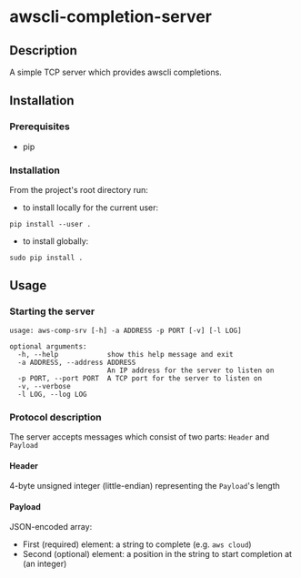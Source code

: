 # awscli-completion-server

## Description

A simple TCP server which provides awscli completions.

## Installation

### Prerequisites
- pip

### Installation

From the project's root directory run:

- to install locally for the current user:
```
pip install --user .
```

- to install globally:
```
sudo pip install .
```

## Usage

### Starting the server

```
usage: aws-comp-srv [-h] -a ADDRESS -p PORT [-v] [-l LOG]

optional arguments:
  -h, --help            show this help message and exit
  -a ADDRESS, --address ADDRESS
                        An IP address for the server to listen on
  -p PORT, --port PORT  A TCP port for the server to listen on
  -v, --verbose
  -l LOG, --log LOG
```

### Protocol description

The server accepts messages which consist of two parts: `Header` and `Payload`

#### Header
4-byte unsigned integer (little-endian) representing the `Payload`'s length

#### Payload

JSON-encoded array:

- First (required) element: a string to complete (e.g. `aws cloud`)
- Second (optional) element: a position in the string to start completion at (an integer)

